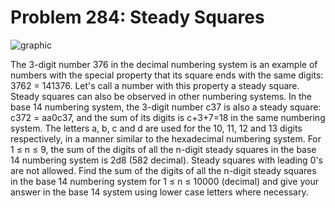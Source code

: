# Problem 284: Steady Squares

![graphic](img284.gif)

The 3-digit number 376 in the decimal numbering system is an example of
numbers with the special property that its square ends with the same
digits: 3762 = 141376. Let's call a number with this property a steady
square. Steady squares can also be observed in other numbering systems.
In the base 14 numbering system, the 3-digit number c37 is also a steady
square: c372 = aa0c37, and the sum of its digits is c+3+7=18 in the same
numbering system. The letters a, b, c and d are used for the 10, 11, 12
and 13 digits respectively, in a manner similar to the hexadecimal
numbering system. For 1 ≤ n ≤ 9, the sum of the digits of all the
n-digit steady squares in the base 14 numbering system is 2d8 (582
decimal). Steady squares with leading 0's are not allowed. Find the sum
of the digits of all the n-digit steady squares in the base 14 numbering
system for 1 ≤ n ≤ 10000 (decimal) and give your answer in the base 14
system using lower case letters where necessary.
